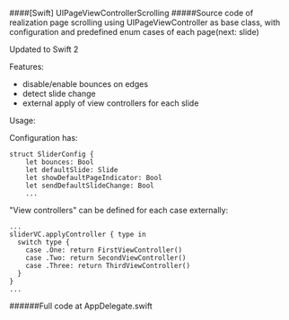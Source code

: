 ####[Swift] UIPageViewControllerScrolling
#####Source code of realization page scrolling using UIPageViewController as base class, with configuration and predefined enum cases of each page(next: slide)

Updated to Swift 2

Features:
* disable/enable bounces on edges
* detect slide change
* external apply of view controllers for each slide

Usage:

Configuration has: 
```
struct SliderConfig {
    let bounces: Bool
    let defaultSlide: Slide
    let showDefaultPageIndicator: Bool
    let sendDefaultSlideChange: Bool
    ...
```

"View controllers" can be defined for each case externally:
```
...
sliderVC.applyController { type in
  switch type {
    case .One: return FirstViewController()
    case .Two: return SecondViewController()
    case .Three: return ThirdViewController()
  }
}
...
```

######Full code at AppDelegate.swift
